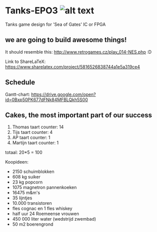 # Tanks-EPO3  ![alt text](https://i.imgur.com/sVStzCI.png)
Tanks game design for 'Sea of Gates' IC or FPGA

## we are going to build awesome things!
It should resemble this: http://www.retrogames.cz/play_014-NES.php :D

Link to ShareLaTeX: https://www.sharelatex.com/project/5816526838744a1e5a319ce4

## Schedule
Gantt-chart: https://drive.google.com/open?id=0Bxp50PK677dFNk84MFBLQkh5S00

## Cakes, the most important part of our success
1. Thomas taart counter: 14
2. Tijs taart counter: 4
3. AP taart counter: 1
4. Martijn taart counter: 1


totaal: 20*5 = 100

Koopideen:
- 2150 schuimblokken
- 608 kg suiker
- 23 kg popcorn
- 1075 magnetron pannenkoeken
- 16475 m&m's
- 35 lijntjes
- 10.000 transistoren
- fles cognac en 1 fles whiskey
- half uur 24 Roemeense vrouwen
- 450 000 liter water (wedstrijd zwembad)
- 50 m2 boerengrond
